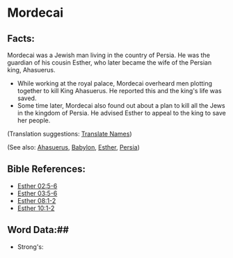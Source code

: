 # Mordecai #

## Facts: ##

Mordecai was a Jewish man living in the country of Persia. He was the guardian of his cousin Esther, who later became the wife of the Persian king, Ahasuerus.

* While working at the royal palace, Mordecai overheard men plotting together to kill King Ahasuerus. He reported this and the king's life was saved.
* Some time later, Mordecai also found out about a plan to kill all the Jews in the kingdom of Persia. He advised Esther to appeal to the king to save her people.

(Translation suggestions: [Translate Names](rc://en/ta/man/translate/translate-names))

(See also: [Ahasuerus](../other/ahasuerus.md), [Babylon](../other/babylon.md), [Esther](../other/esther.md), [Persia](../other/persia.md))

## Bible References: ##

* [Esther 02:5-6](rc://en/tn/help/est/02/05)
* [Esther 03:5-6](rc://en/tn/help/est/03/05)
* [Esther 08:1-2](rc://en/tn/help/est/08/01)
* [Esther 10:1-2](rc://en/tn/help/est/10/01)

## Word Data:##

* Strong's: 

